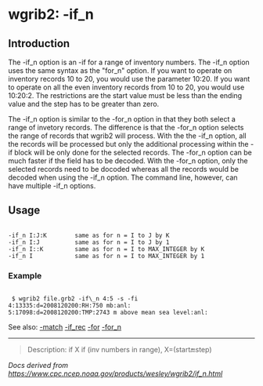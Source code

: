 # wgrib2: -if_n

## Introduction

The -if_n option is an -if for a range of inventory numbers.
The -if_n option uses the same syntax as the "for_n" option.
If you want to operate on
inventory records 10 to 20, you would use the parameter 10:20.
If you want to operate on all the even inventory records from 10 to 20, you would
use 10:20:2. The restrictions are the start value must be less than
the ending value and the step has to be greater than zero.

The -if_n option is similar to the
-for_n option in that they both select a range of invetory records.
The difference is that the -for_n option selects the range
of records that wgrib2 will process. With the
the -if_n option, all the records will be processed
but only the additional processing within the -if block will be only
done for the selected records. The -for_n option can be much
faster if the field has to be decoded. With the -for_n option,
only the selected records need to be docoded whereas all the records would be decoded
when using the -if_n option. The command line, however,
can have multiple -if_n options.

## Usage

```

-if_n I:J:K        same as for n = I to J by K
-if_n I:J          same as for n = I to J by 1
-if_n I::K         same as for n = I to MAX_INTEGER by K
-if_n I            same as for n = I to MAX_INTEGER by 1

```

### Example

```

 $ wgrib2 file.grb2 -if\_n 4:5 -s -fi
4:13335:d=2008120200:RH:750 mb:anl:
5:17098:d=2008120200:TMP:2743 m above mean sea level:anl:

```

See also: [-match](./match.html)
[-if_rec](./if_rec.html)
[-for](./for.html)
[-for_n](./for_n.html)

---

> Description: if X if (inv numbers in range), X=(start:end:step)

_Docs derived from <https://www.cpc.ncep.noaa.gov/products/wesley/wgrib2/if_n.html>_
